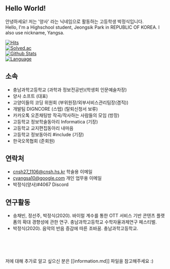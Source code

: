 ## Hello World! 
안녕하세요! 저는 '양사' 라는 닉네임으로 활동하는 고등학생 박정식입니다.<br>
Hello, I'm a Highschool student, Jeongsik Park in REPUBLIC OF KOREA. I also use nickname, Yangsa.

[![Hits](https://hits.seeyoufarm.com/api/count/incr/badge.svg?url=https%3A%2F%2Fgithub.com%2Fsat0317)](https://github.com/sat0317)<br>
[![Solved.ac](http://mazassumnida.wtf/api/generate_badge?boj=sat0317)](https://solved.ac/sat0317)<br>
[![Github Stats](https://github-readme-stats.vercel.app/api?username=sat0317&title_color=009300)](https://github.com/sat0317)<br>
[![Language](https://github-readme-stats.vercel.app/api/top-langs/?username=sat0317&title_color=009300)](https://github.com/sat0317)<br>

## 소속
* 충남과학고등학교 (과학과 정보전공반)(학생회 인문예술차장)
* 양사 소프트 (대표)
* 고양이들의 코딩 위원회 (부위원장/외부서비스관리팀장(겸직))
* 개발팀 DIGNCORE (스텝) (탈퇴신청서 보류)
* 카카오톡 오픈채팅방 작곡/작사하는 사람들의 모임 (방장)
* 고등학교 정보학술동아리 Informatica (기장)
* 고등학교 교지편집동아리 내마음
* 고등학교 정보동아리 #include (기장)
* 한국오목협회 (준회원)

## 연락처
* cnsh27_1106@cnsh.hs.kr 학술용 이메일
* cyangsa10@google.com 개인 업무용 이메일
* 박정식(양사)#4067 Discord


## 연구활동
* 송채빈, 정선주, 박정식(2020). 바이럴 계수를 통한 OTT 서비스 기반 콘텐츠 플랫폼의 확대 경향성에 관한 연구. 충남과학고등학교 수학자율과제연구 페스티벌.
* 박정식(2020). 음악의 반음 증감에 따른 조바꿈. 충남과학고등학교.

<br><br><br><br>
저에 대해 추가로 알고 싶으신 분은 [[information.md]] 파일을 참고해주세요 :)
